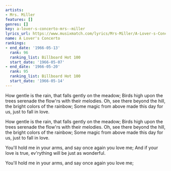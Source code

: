 ```yaml
---
artists:
- Mrs. Miller
features: []
genres: []
key: a-lover-s-concerto-mrs--miller
lyrics_url: https://www.musixmatch.com/lyrics/Mrs-Miller/A-Lover-s-Concerto
name: A Lover's Concerto
rankings:
- end_date: '1966-05-13'
  rank: 96
  ranking_list: Billboard Hot 100
  start_date: '1966-05-07'
- end_date: '1966-05-20'
  rank: 95
  ranking_list: Billboard Hot 100
  start_date: '1966-05-14'
---
```

How gentle is the rain, that falls gently on the meadow;
Birds high upon the trees serenade the flow'rs with their melodies.
Oh, see there beyond the hill, the bright colors of the rainbow;
Some magic from above made this day for us, just to fall in love.

How gentle is the rain, that falls gently on the meadow;
Birds high upon the trees serenade the flow'rs with their melodies.
Oh, see there beyond the hill, the bright colors of the rainbow;
Some magic from above made this day for us, just to fall in love.

You'll hold me in your arms, and say once again you love me;
And if your love is true, ev'rything will be just as wonderful.

You'll hold me in your arms, and say once again you love me;
